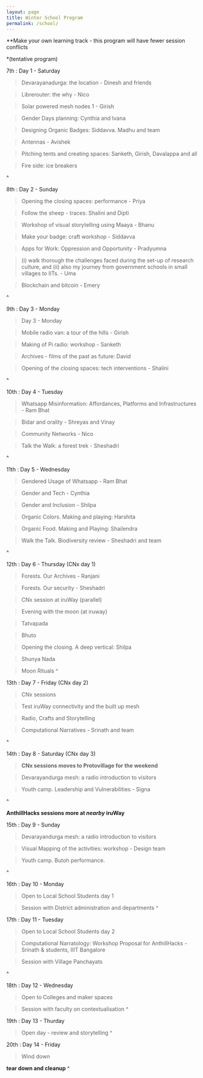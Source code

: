 ```yaml
---
layout: page
title: Winter School Program
permalink: /school/
---
```


**Make your own learning track - this program will have fewer session conflicts

*(tentative program)

7th
: Day 1 - Saturday

> Devarayanadurga: the location - Dinesh and friends

> Librerouter: the why - Nico

> Solar powered mesh nodes 1 - Girish

> Gender Days planning: Cynthia and Ivana

> Designing Organic Badges: Siddavva. Madhu and team

> Antennas - Avishek

> Pitching tents and creating spaces: Sanketh, Girish,  Davalappa and all

> Fire side: ice breakers

^


8th
: Day 2 - Sunday

> Opening the closing spaces: performance - Priya

> Follow the sheep - traces: Shalini and Dipti

> Workshop of visual storytelling using Maaya - Bhanu

> Make your badge: craft workshop - Siddavva

> Apps for Work: Oppression and Opportunity - Pradyumna  

> (i) walk thorough the challenges faced during the set-up of research culture, and (ii) also my journey from  government schools in small villages to IITs. - Uma

> Blockchain and bitcoin - Emery

^

9th 
: Day 3 - Monday

> Day 3 - Monday

> Mobile radio van: a tour of the hills - Girish

> Making of Pi radio: workshop - Sanketh

> Archives - films of the past as future: David

> Opening of the closing spaces: tech interventions - Shalini

^


10th 
: Day 4 - Tuesday

> Whatsapp Misinformation: Affordances, Platforms and Infrastructures - Ram Bhat

> Bidar and orality - Shreyas and Vinay

> Community Networks - Nico

> Talk the Walk: a forest trek - Sheshadri

^


11th 
: Day 5 - Wednesday

> Gendered Usage of Whatsapp - Ram Bhat

> Gender and Tech - Cynthia

> Gender and Inclusion - Shilpa

> Organic Colors. Making and playing: Harshita

> Organic Food. Making and Playing: Shailendra

> Walk the Talk. Biodiversity review - Sheshadri and team

^


12th
: Day 6 - Thursday (CNx day 1)

> Forests. Our Archives - Ranjani

> Forests. Our security - Sheshadri

> CNx session at iruWay (parallel)

> Evening with the moon (at iruway)

> Tatvapada 

> Bhuto

> Opening the closing. A deep vertical: Shilpa

> Shunya Nada

> Moon Rituals
^

13th
: Day 7 - Friday (CNx day 2)

> CNx sessions

> Test iruWay connectivity and the built up mesh

> Radio, Crafts and Storytelling

> Computational Narratives - Srinath and team

^

14th
: Day 8 - Saturday (CNx day 3)

> **CNx sessions moves to Protovillage for the weekend**

> Devarayandurga mesh: a radio introduction to visitors

> Youth camp. Leadership and Vulnerabilities - Signa

^

**AnthillHacks sessions more at *nearby* iruWay**

15th
: Day 9 - Sunday

> Devarayandurga mesh: a radio introduction to visitors

> Visual Mapping of the activities: workshop - Design team

> Youth camp. Butoh performance.

^

16th
: Day 10 - Monday

> Open to Local School Students day 1

> Session with District administration and departments 
^

17th
: Day 11 - Tuesday

> Open to Local School Students day 2

> Computational Narratology: Workshop Proposal for AnthillHacks - Srinath & students, IIIT Bangalore

> Session with Village Panchayats 

^

18th
: Day 12 - Wednesday

> Open to Colleges and maker spaces

> Session with faculty on contextualisation
^

19th
: Day 13 - Thurday

> Open day - review and storytelling
^

20th
: Day 14 - Friday

> Wind down

**tear down and cleanup**
^
